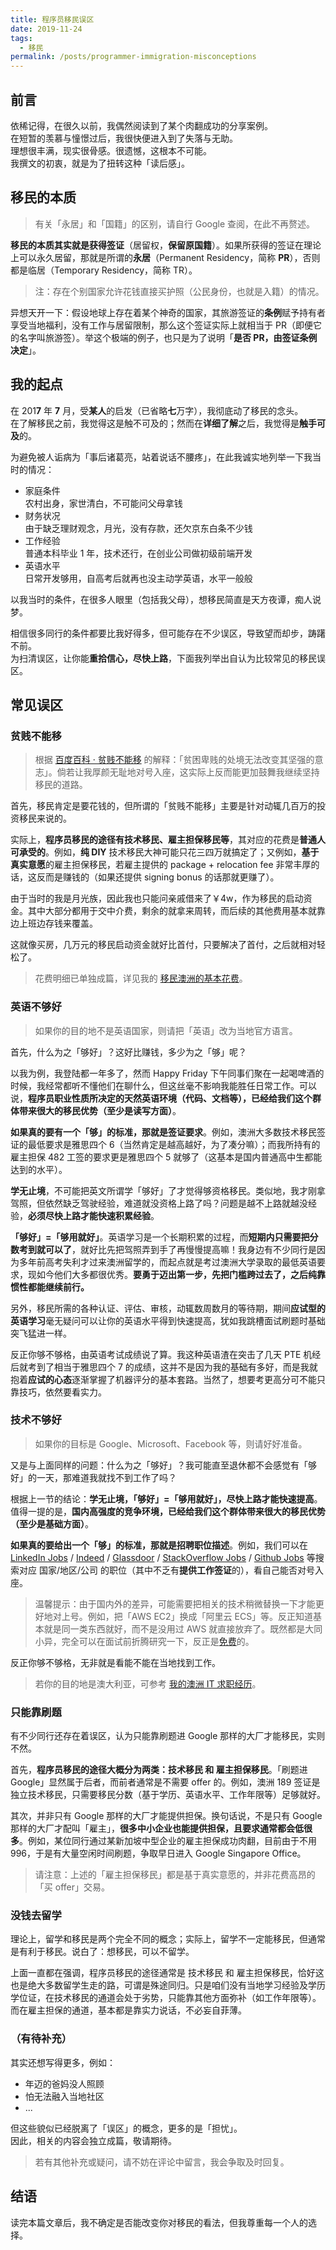 ```yaml
---
title: 程序员移民误区
date: 2019-11-24
tags:
  - 移民
permalink: /posts/programmer-immigration-misconceptions
---
```


## 前言

依稀记得，在很久以前，我偶然阅读到了某个肉翻成功的分享案例。  
在短暂的羡慕与憧憬过后，我很快便进入到了失落与无助。  
理想很丰满，现实很骨感。很遗憾，这根本不可能。  
我撰文的初衷，就是为了扭转这种「读后感」。

## 移民的本质

> 有关「永居」和「国籍」的区别，请自行 Google 查阅，在此不再赘述。

**移民的本质其实就是获得签证**（居留权，**保留原国籍**）。如果所获得的签证在理论上可以永久居留，那就是所谓的**永居**（Permanent Residency，简称 **PR**），否则都是临居（Temporary Residency，简称 TR）。

> 注：存在个别国家允许花钱直接买护照（公民身份，也就是入籍）的情况。

异想天开一下：假设地球上存在着某个神奇的国家，其旅游签证的**条例**赋予持有者享受当地福利，没有工作与居留限制，那么这个签证实际上就相当于 PR（即便它的名字叫旅游签）。举这个极端的例子，也只是为了说明「**是否 PR，由签证条例决定**」。

## 我的起点

在 201**7** 年 **7** 月，受**某人**的启发（已省略**七**万字），我彻底动了移民的念头。  
在了解移民之前，我觉得这是触不可及的；然而在**详细了解**之后，我觉得是**触手可及**的。

为避免被人诟病为「事后诸葛亮，站着说话不腰疼」，在此我诚实地列举一下我当时的情况：

* 家庭条件  
  农村出身，家世清白，不可能问父母拿钱
* 财务状况  
  由于缺乏理财观念，月光，没有存款，还欠京东白条不少钱
* 工作经验  
  普通本科毕业 1 年，技术还行，在创业公司做初级前端开发
* 英语水平  
  日常开发够用，自高考后就再也没主动学英语，水平一般般

以我当时的条件，在很多人眼里（包括我父母），想移民简直是天方夜谭，痴人说梦。

相信很多同行的条件都要比我好得多，但可能存在不少误区，导致望而却步，踌躇不前。  
为扫清误区，让你能**重拾信心，尽快上路**，下面我列举出自认为比较常见的移民误区。

## 常见误区

### 贫贱不能移

> 根据 [百度百科 · 贫贱不能移](https://baike.baidu.com/item/%E8%B4%AB%E8%B4%B1%E4%B8%8D%E8%83%BD%E7%A7%BB) 的解释：「贫困卑贱的处境无法改变其坚强的意志」。倘若让我厚颜无耻地对号入座，这实际上反而能更加鼓舞我继续坚持移民的道路。

首先，移民肯定是要花钱的，但所谓的「贫贱不能移」主要是针对动辄几百万的投资移民来说的。

实际上，**程序员移民的途径有技术移民、雇主担保移民等**，其对应的花费是**普通人可承受的**。例如，**纯 DIY** 技术移民大神可能只花三四万就搞定了；又例如，**基于真实意愿**的雇主担保移民，若雇主提供的 package + relocation fee 非常丰厚的话，这反而是赚钱的（如果还提供 signing bonus 的话那就更赚了）。

由于当时的我是月光族，因此我也只能问亲戚借来了￥4w，作为移民的启动资金。其中大部分都用于交中介费，剩余的就拿来周转，而后续的其他费用基本就靠边上班边存钱来覆盖。

这就像买房，几万元的移民启动资金就好比首付，只要解决了首付，之后就相对轻松了。

> 花费明细已单独成篇，详见我的 [移民澳洲的基本花费](../basic-costs-of-immigration-to-australia/index.md)。

### 英语不够好

> 如果你的目的地不是英语国家，则请把「英语」改为当地官方语言。

首先，什么为之「够好」？这好比赚钱，多少为之「够」呢？

以我为例，我登陆都一年多了，然而 Happy Friday 下午同事们聚在一起喝啤酒的时候，我经常都听不懂他们在聊什么，但这丝毫不影响我能胜任日常工作。可以说，**程序员职业性质所决定的天然英语环境（代码、文档等），已经给我们这个群体带来很大的移民优势（至少是读写方面）**。

**如果真的要有一个「够」的标准，那就是签证要求**。例如，澳洲大多数技术移民签证的最低要求是雅思四个 6（当然肯定是越高越好，为了凑分嘛）；而我所持有的雇主担保 482 工签的要求更是雅思四个 5 就够了（这基本是国内普通高中生都能达到的水平）。

**学无止境**，不可能把英文所谓学「够好」了才觉得够资格移民。类似地，我才刚拿驾照，但依然缺乏驾驶经验，难道就没资格上路了吗？问题是越不上路就越没经验，**必须尽快上路才能快速积累经验**。

**「够好」=「够用就好」**。英语学习是一个长期积累的过程，而**短期内只需要把分数考到就可以了**，就好比先把驾照弄到手了再慢慢提高嘛！我身边有不少同行是因为多年前高考失利才过来澳洲留学的，而起点就是考过澳洲大学录取的最低英语要求，现如今他们大多都很优秀。**要勇于迈出第一步，先把门槛跨过去了，之后纯靠惯性都能继续前行。**

另外，移民所需的各种认证、评估、审核，动辄数周数月的等待期，期间**应试型的英语学习**毫无疑问可以让你的英语水平得到快速提高，犹如我跳槽面试刷题时基础突飞猛进一样。

反正你够不够格，由英语考试成绩说了算。我这种英语渣在突击了几天 PTE 机经后就考到了相当于雅思四个 7 的成绩，这并不是因为我的基础有多好，而是我就抱着**应试的心态**逐渐掌握了机器评分的基本套路。当然了，想要考更高分可不能只靠技巧，依然要看实力。

### 技术不够好

> 如果你的目标是 Google、Microsoft、Facebook 等，则请好好准备。

又是与上面同样的问题：什么为之「够好」？我可能直至退休都不会感觉有「够好」的一天，那难道我就找不到工作了吗？

根据上一节的结论：**学无止境，「够好」=「够用就好」，尽快上路才能快速提高**。值得一提的是，**国内高强度的竞争环境，已经给我们这个群体带来很大的移民优势（至少是基础方面）**。

**如果真的要给出一个「够」的标准，那就是招聘职位描述**。例如，我们可以在 [LinkedIn Jobs](https://www.linkedin.com/jobs) / [Indeed](https://indeed.com) / [Glassdoor](https://www.glassdoor.com) / [StackOverflow Jobs](https://stackoverflow.com/jobs) / [Github Jobs](https://jobs.github.com) 等搜索对应 国家/地区/公司 的职位（其中不乏有**提供工作签证**的），看自己能否对号入座。

> 温馨提示：由于国内外的差异，可能需要把相关的技术稍微替换一下才能更好地对上号。例如，把「AWS EC2」换成「阿里云 ECS」等。反正知道基本就是同一类东西就好，而不是没用过 AWS 就直接放弃了。既然都是大同小异，完全可以在面试前折腾研究一下，反正是[免费](https://aws.amazon.com/free)的。

反正你够不够格，无非就是看能不能在当地找到工作。

> 若你的目的地是澳大利亚，可参考 [我的澳洲 IT 求职经历](../my-it-job-hunting-experience-in-australia/index.md)。

### 只能靠刷题

有不少同行还存在着误区，认为只能靠刷题进 Google 那样的大厂才能移民，实则不然。

首先，**程序员移民的途径大概分为两类：技术移民 和 雇主担保移民**。「刷题进 Google」显然属于后者，而前者通常是不需要 offer 的。例如，澳洲 189 签证是独立技术移民，只需要移民分数（基于学历、英语水平、工作年限等）足够就好。

其次，并非只有 Google 那样的大厂才能提供担保。换句话说，不是只有 Google 那样的大厂才配叫「雇主」，**很多中小企业也能提供担保，且要求通常都会低很多**。例如，某位同行通过某新加坡中型企业的雇主担保成功肉翻，目前由于不用 996，于是有大量空闲时间刷题，争取早日进入 Google Singapore Office。

> 请注意：上述的「雇主担保移民」都是基于真实意愿的，并非花费高昂的「买 offer」交易。

### 没钱去留学

理论上，留学和移民是两个完全不同的概念；实际上，留学不一定能移民，但通常是有利于移民。说白了：想移民，可以不留学。

上面一直都在强调，程序员移民的途径通常是 技术移民 和 雇主担保移民，恰好这也是绝大多数留学生走的路，可谓是殊途同归。只是咱们没有当地学习经验及学历学位证，在技术移民的通道会处于劣势，只能靠其他方面弥补（如工作年限等）。而在雇主担保的通道，基本都是靠实力说话，不必妄自菲薄。

### （有待补充）

其实还想写得更多，例如：

* 年迈的爸妈没人照顾
* 怕无法融入当地社区
* ...

但这些貌似已经脱离了「误区」的概念，更多的是「担忧」。  
因此，相关的内容会独立成篇，敬请期待。

> 若有其他补充或疑问，请不妨在评论中留言，我会争取及时回复。

## 结语

读完本篇文章后，我不确定是否能改变你对移民的看法，但我尊重每一个人的选择。
